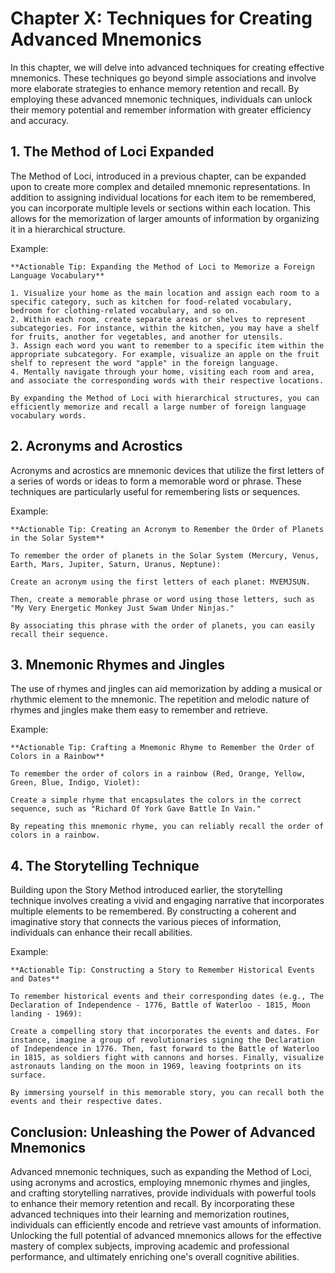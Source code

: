 Chapter X: Techniques for Creating Advanced Mnemonics
=====================================================

In this chapter, we will delve into advanced techniques for creating effective mnemonics. These techniques go beyond simple associations and involve more elaborate strategies to enhance memory retention and recall. By employing these advanced mnemonic techniques, individuals can unlock their memory potential and remember information with greater efficiency and accuracy.

**1. The Method of Loci Expanded**
----------------------------------

The Method of Loci, introduced in a previous chapter, can be expanded upon to create more complex and detailed mnemonic representations. In addition to assigning individual locations for each item to be remembered, you can incorporate multiple levels or sections within each location. This allows for the memorization of larger amounts of information by organizing it in a hierarchical structure.

Example:

    **Actionable Tip: Expanding the Method of Loci to Memorize a Foreign Language Vocabulary**

    1. Visualize your home as the main location and assign each room to a specific category, such as kitchen for food-related vocabulary, bedroom for clothing-related vocabulary, and so on.
    2. Within each room, create separate areas or shelves to represent subcategories. For instance, within the kitchen, you may have a shelf for fruits, another for vegetables, and another for utensils.
    3. Assign each word you want to remember to a specific item within the appropriate subcategory. For example, visualize an apple on the fruit shelf to represent the word "apple" in the foreign language.
    4. Mentally navigate through your home, visiting each room and area, and associate the corresponding words with their respective locations.

    By expanding the Method of Loci with hierarchical structures, you can efficiently memorize and recall a large number of foreign language vocabulary words.

**2. Acronyms and Acrostics**
-----------------------------

Acronyms and acrostics are mnemonic devices that utilize the first letters of a series of words or ideas to form a memorable word or phrase. These techniques are particularly useful for remembering lists or sequences.

Example:

    **Actionable Tip: Creating an Acronym to Remember the Order of Planets in the Solar System**

    To remember the order of planets in the Solar System (Mercury, Venus, Earth, Mars, Jupiter, Saturn, Uranus, Neptune):

    Create an acronym using the first letters of each planet: MVEMJSUN.

    Then, create a memorable phrase or word using those letters, such as "My Very Energetic Monkey Just Swam Under Ninjas."

    By associating this phrase with the order of planets, you can easily recall their sequence.

**3. Mnemonic Rhymes and Jingles**
----------------------------------

The use of rhymes and jingles can aid memorization by adding a musical or rhythmic element to the mnemonic. The repetition and melodic nature of rhymes and jingles make them easy to remember and retrieve.

Example:

    **Actionable Tip: Crafting a Mnemonic Rhyme to Remember the Order of Colors in a Rainbow**

    To remember the order of colors in a rainbow (Red, Orange, Yellow, Green, Blue, Indigo, Violet):

    Create a simple rhyme that encapsulates the colors in the correct sequence, such as "Richard Of York Gave Battle In Vain."

    By repeating this mnemonic rhyme, you can reliably recall the order of colors in a rainbow.

**4. The Storytelling Technique**
---------------------------------

Building upon the Story Method introduced earlier, the storytelling technique involves creating a vivid and engaging narrative that incorporates multiple elements to be remembered. By constructing a coherent and imaginative story that connects the various pieces of information, individuals can enhance their recall abilities.

Example:

    **Actionable Tip: Constructing a Story to Remember Historical Events and Dates**

    To remember historical events and their corresponding dates (e.g., The Declaration of Independence - 1776, Battle of Waterloo - 1815, Moon landing - 1969):

    Create a compelling story that incorporates the events and dates. For instance, imagine a group of revolutionaries signing the Declaration of Independence in 1776. Then, fast forward to the Battle of Waterloo in 1815, as soldiers fight with cannons and horses. Finally, visualize astronauts landing on the moon in 1969, leaving footprints on its surface.

    By immersing yourself in this memorable story, you can recall both the events and their respective dates.

**Conclusion: Unleashing the Power of Advanced Mnemonics**
----------------------------------------------------------

Advanced mnemonic techniques, such as expanding the Method of Loci, using acronyms and acrostics, employing mnemonic rhymes and jingles, and crafting storytelling narratives, provide individuals with powerful tools to enhance their memory retention and recall. By incorporating these advanced techniques into their learning and memorization routines, individuals can efficiently encode and retrieve vast amounts of information. Unlocking the full potential of advanced mnemonics allows for the effective mastery of complex subjects, improving academic and professional performance, and ultimately enriching one's overall cognitive abilities.
